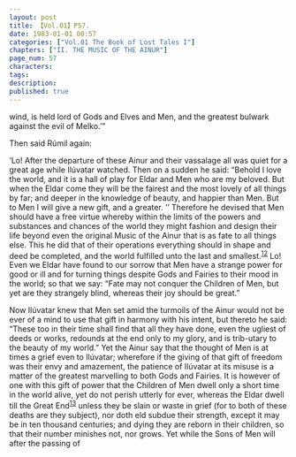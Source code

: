 ```yaml
---
layout: post
title: 【Vol.01】P57.
date: 1983-01-01 00:57
categories: ["Vol.01 The Book of Lost Tales I"]
chapters: ["II. THE MUSIC OF THE AINUR"]
page_num: 57
characters: 
tags: 
description: 
published: true
---
```


<p style="text-indent: 0;">
wind, is held lord of Gods and Elves and Men, and the greatest bulwark against the evil of Melko.’”
</p>

Then said Rúmil again:

‘Lo! After the departure of these Ainur and their vassalage all was quiet for a great age while Ilúvatar watched. Then on a sudden he said: “Behold I love the world, and it is a hall of play for Eldar and Men who are my beloved. But when the Eldar come they will be the fairest and the most lovely of all things by far; and deeper in the knowledge of beauty, and happier than Men. But to Men I will give a new gift, and a greater. ’’ Therefore he devised that Men should have a free virtue whereby within the limits of the powers and substances and chances of the world they might fashion and design their life beyond even the original Music of the Ainur that is as fate to all things else. This he did that of their operations everything should in shape and deed be completed, and the world fulfilled unto the last and smallest.<SUP>[12]({{site.baseurl}}/vol01-p59)</SUP> Lo! Even we Eldar have found to our sorrow that Men have a strange power for good or ill and for turning things despite Gods and Fairies to their mood in the world; so that we say: “Fate may not conquer the Children of Men, but yet are they strangely blind, whereas their joy should be great.”

Now Ilúvatar knew that Men set amid the turmoils of the Ainur would not be ever of a mind to use that gift in harmony with his intent, but thereto he said: “These too in their time shall find that all they have done, even the ugliest of deeds or works, redounds at the end only to my glory, and is trib-utary to the beauty of my world.” Yet the Ainur say that the thought of Men is at times a grief even to Ilúvatar; wherefore if the giving of that gift of freedom was their envy and amazement, the patience of Ilúvatar at its misuse is a matter of the greatest marvelling to both Gods and Fairies. It is however of one with this gift of power that the Children of Men dwell only a short time in the world alive, yet do not perish utterly for ever, whereas the Eldar dwell till the Great End<SUP>[13]({{site.baseurl}}/vol01-p59)</SUP> unless they be slain or waste in grief (for to both of these deaths are they subject), nor doth eld subdue their strength, except it may be in ten thousand centuries; and dying they are reborn in their children, so that their number minishes not, nor grows. Yet while the Sons of Men will after the passing of

